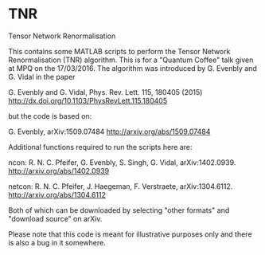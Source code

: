 # TNR
Tensor Network Renormalisation

This contains some MATLAB scripts to perform the Tensor Network Renormalisation (TNR) algorithm. This is for a "Quantum Coffee" talk given at MPQ on the 17/03/2016. The algorithm was introduced by G. Evenbly and G. Vidal in the paper

G. Evenbly and G. Vidal, Phys. Rev. Lett. 115, 180405 (2015)
http://dx.doi.org/10.1103/PhysRevLett.115.180405

but the code is based on:

G. Evenbly,	arXiv:1509.07484
http://arxiv.org/abs/1509.07484

Additional functions required to run the scripts here are:

ncon: R. N. C. Pfeifer, G. Evenbly, S. Singh, G. Vidal, arXiv:1402.0939.
http://arxiv.org/abs/1402.0939

netcon: R. N. C. Pfeifer, J. Haegeman, F. Verstraete, arXiv:1304.6112.
http://arxiv.org/abs/1304.6112

Both of which can be downloaded by selecting "other formats" and "download source" on arXiv.

Please note that this code is meant for illustrative purposes only and there is also a bug in it somewhere.
